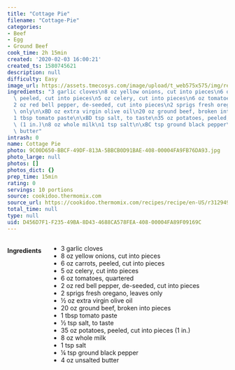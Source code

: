 ```yaml
---
title: "Cottage Pie"
filename: "Cottage-Pie"
categories:
- Beef
- Egg
- Ground Beef
cook_time: 2h 15min
created: '2020-02-03 16:00:21'
created_ts: 1580745621
description: null
difficulty: Easy
image_url: https://assets.tmecosys.com/image/upload/t_web575x575/img/recipe/vimdb/250368.jpg
ingredients: "3 garlic cloves\n8 oz yellow onions, cut into pieces\n6 oz carrots,\
  \ peeled, cut into pieces\n5 oz celery, cut into pieces\n6 oz tomatoes, quartered\n\
  2 oz red bell pepper, de-seeded, cut into pieces\n2 sprigs fresh oregano, leaves\
  \ only\n\xBD oz extra virgin olive oil\n20 oz ground beef, broken into pieces\n\
  1 tbsp tomato paste\n\xBD tsp salt, to taste\n35 oz potatoes, peeled, cut into pieces\
  \ (1 in.)\n8 oz whole milk\n1 tsp salt\n\xBC tsp ground black pepper\n4 oz unsalted\
  \ butter"
intrash: 0
name: Cottage Pie
photo: 9C00D650-BBCF-49DF-813A-5BBCB0D91BAE-408-00004FA9FB76DA93.jpg
photo_large: null
photos: []
photos_dict: {}
prep_time: 15min
rating: 0
servings: 10 portions
source: cookidoo.thermomix.com
source_url: https://cookidoo.thermomix.com/recipes/recipe/en-US/r312949
total_time: null
type: null
uid: D456D7F1-F235-49BA-8D43-4688CA578FEA-408-00004FA89F09169C
---
```

<div class="large-8 medium-7 columns" id="writeup">	</div><!-- #writeup -->
</div><!-- #row-one -->
<div class="row" id="row-two">	<div class="medium-4 small-5 columns"><h4 id="ingredients">Ingredients</h4><div class="box box-ingredients content"><ul>
<li>3 garlic cloves</li>
<li>8 oz yellow onions, cut into pieces</li>
<li>6 oz carrots, peeled, cut into pieces</li>
<li>5 oz celery, cut into pieces</li>
<li>6 oz tomatoes, quartered</li>
<li>2 oz red bell pepper, de-seeded, cut into pieces</li>
<li>2 sprigs fresh oregano, leaves only</li>
<li>½ oz extra virgin olive oil</li>
<li>20 oz ground beef, broken into pieces</li>
<li>1 tbsp tomato paste</li>
<li>½ tsp salt, to taste</li>
<li>35 oz potatoes, peeled, cut into pieces (1 in.)</li>
<li>8 oz whole milk</li>
<li>1 tsp salt</li>
<li>¼ tsp ground black pepper</li>
<li>4 oz unsalted butter</li>
</ul>
</div>	</div>	<div class="medium-6 small-7 columns">	</div>